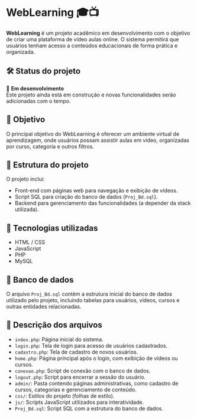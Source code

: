# WebLearning 🎓📺

**WebLearning** é um projeto acadêmico em desenvolvimento com o objetivo de criar uma plataforma de vídeo aulas online. O sistema permitirá que usuários tenham acesso a conteúdos educacionais de forma prática e organizada.

## 🛠️ Status do projeto

🚧 **Em desenvolvimento**  
Este projeto ainda está em construção e novas funcionalidades serão adicionadas com o tempo.

## 🎯 Objetivo

O principal objetivo do WebLearning é oferecer um ambiente virtual de aprendizagem, onde usuários possam assistir aulas em vídeo, organizadas por curso, categoria e outros filtros.

## 📁 Estrutura do projeto

O projeto inclui:
- Front-end com páginas web para navegação e exibição de vídeos.
- Script SQL para criação do banco de dados (`Proj_Bd.sql`).
- Backend para gerenciamento das funcionalidades (a depender da stack utilizada).

## 📌 Tecnologias utilizadas

- HTML / CSS
- JavaScript
- PHP
- MySQL

## 📂 Banco de dados

O arquivo `Proj_Bd.sql` contém a estrutura inicial do banco de dados utilizado pelo projeto, incluindo tabelas para usuários, vídeos, cursos e outras entidades relacionadas.

## 📄 Descrição dos arquivos

- `index.php`: Página inicial do sistema.
- `login.php`: Tela de login para acesso de usuários cadastrados.
- `cadastro.php`: Tela de cadastro de novos usuários.
- `home.php`: Página principal após o login, com exibição de vídeos ou cursos.
- `conexao.php`: Script de conexão com o banco de dados.
- `logout.php`: Script para encerrar a sessão do usuário.
- `admin/`: Pasta contendo páginas administrativas, como cadastro de cursos, categorias e gerenciamento de conteúdo.
- `css/`: Estilos do projeto (folhas de estilo).
- `js/`: Scripts JavaScript utilizados para interatividade.
- `Proj_Bd.sql`: Script SQL com a estrutura do banco de dados.


